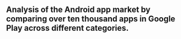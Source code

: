 ## Analysis of the Android app market by comparing over ten thousand apps in Google Play across different categories.
